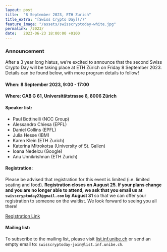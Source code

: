 ```yaml
---
layout: post
title:  "8 September 2023, ETH Zurich"
title_extra: "[Swiss Crypto Day](/)"
feature_image: "/assets/swisscryptoday-white.jpg"
permalink: /2023/
date:   2023-06-23 18:00:00 +0100
---
```



### Announcement

After a 3 year long hiatus, we’re excited to announce that the second Swiss Crypto Day will be taking place at ETH Zürich on Friday 8 September 2023. Details can be found below, with more program details to follow! 

#### When: 8 September 2023, 9:00 - 17:00

#### Where: CAB G 61, Universitätstrasse 6, 8006 Zürich

#### Speaker list:

- Paul Bottinelli (NCC Group)
- Alessandro Chiesa (EPFL)
- Daniel Collins (EPFL)
- Julia Hesse (IBM)
- Karen Klein (ETH Zurich)
- Katerina Mitrokotsa (University of St. Gallen)
- Ioana Nedelcu (Google)
- Anu Unnikrishnan (ETH Zurich)

#### Registration: 

Please be advised that registration for this event is limited (i.e. limited seating and food). <b>Registration closes on August 25. If your plans change and you are no longer able to attend, we ask that you email us at `swisscryptoday23@gmail.com` by August 31</b> so that we can offer your registration to someone on the waitlist. We look forward to seeing you all there!

[Registration Link](https://forms.gle/TuoefUbwBF87YzjT8)

#### Mailing list:

To subscribe to the mailing list, please visit [list.inf.unibe.ch](https://list.inf.unibe.ch/postorius/lists/swisscryptoday.list.inf.unibe.ch/) or send an empty email to: `swisscryptoday-join@list.inf.unibe.ch`.
